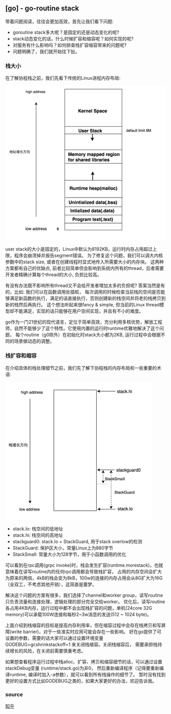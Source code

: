 ## [go] - go-routine stack

带着问题阅读，往往会更加高效，首先让我们看下问题:

* goroutine stack多大呢？是固定的还是动态变化的呢?
* stack动态变化的话，什么时候扩容和缩容呢？如何实现的呢?
* 对服务有什么影响吗？如何排查栈扩容缩容带来的问题呢?
* 问题明确了，我们就开始往下扯。

### 栈大小

在了解协程栈之前，我们先看下传统的Linux进程内存布局:

![](../assets/img/linux_stack_mem.png)

user stack的大小是固定的，Linux中默认为8192KB，运行时内存占用超过上限，程序会崩溃掉并报告segment错误。 为了修复这个问题，我们可以调大内核参数中的stack size, 或者在创建线程时显式地传入所需要大小的内存块。 这两种方案都有自己的优缺点, 前者比较简单但会影响到系统内所有的thread，后者需要开发者精确计算每个thread的大小, 负担比较高。

有没有办法既不影响所有thread又不会给开发者增加太多的负担呢? 答案当然是有的，比如: 我们可以在函数调用处插桩， 每次调用的时候检查当前栈的空间是否能够满足新函数的执行，满足的话直接执行，否则创建新的栈空间并将老的栈拷贝到新的栈然后再执行。 这个想法听起来很fancy & simple, 但当前的Linux thread模型却不能满足，实现的话只能够在用户空间实现，并且有不小的难度。

go作为一门21世纪的现代语言，定位于简单高效，充分利用多核优势，解放工程师，自然不能够少了这个特性。它使用内置的运行时runtime优雅地解决了这个问题， 每个routine（g0除外）在初始化时stack大小都为2KB, 运行过程中会根据不同的场景做动态的调整。

### 栈扩容和缩容
在介绍具体的栈处理细节之前，我们先了解下协程栈的内存布局和一些重要的术语:

![](../assets/img/stack_hi_lo.png)

* stack.lo: 栈空间的低地址
* stack.hi: 栈空间的高地址
* stackguard0: stack.lo + StackGuard, 用于stack overlow的检测
* StackGuard: 保护区大小，常量Linux上为880字节
* StackSmall: 常量大小为128字节，用于小函数调用的优化




可以看到在rpc调用(grpc invoke)时，栈会发生扩容(runtime.morestack)，也就意味着在读写routine内的任何rpc调用都会导致栈扩容， 占用的内存空间会扩大为原来的两倍，4kB的栈会变为8kB，100w的连接的内存占用会从8G扩大为16G（全双工，不考虑其他开销），这简直是噩梦。

解决这个问题的方案有很多，我们选择了channel和worker group，读写routine只负责流量和连接处理，逻辑处理的部分完全交给worker。 优化后，读写routine各占用4KB内存，运行过程中都不会出现栈扩容的问题，单机(24core 32G memory)可以承载100W连接和每秒2~3w消息的发送(512 ~ 1024 byte)。

上面介绍到栈缩容的目标是提高内存利用率，但在缩容过程中会存在栈拷贝和写屏障(write barrier)，对于一些准实时应用可能会存在一些影响。 好在go提供了可设置的参数，需要的话大家可以通过设置环境变量 GODEBUG=gcshrinkstackoff=1 来关闭栈缩容。关闭栈缩容后， 需要承担栈持续增长的风险，在关闭前需要慎重考虑。

如果想查看程序运行过程中栈alloc、扩容、拷贝和缩容细节的话，可以通过设置stackDebug变量 (runtime/stack.go)为非0， 然后重新编译程序（记得要重新编译runtime, 编译时加入-a参数），就可以看到所有栈操作的细节了。 暂时没有找到更好的设置方式比如GODEBUG之类的，如果大家更好的办法，欢迎告诉我。

### source
[知乎](https://zhuanlan.zhihu.com/p/28409657)
